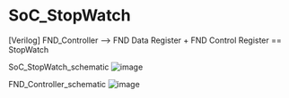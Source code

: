 # SoC_StopWatch
[Verilog] FND_Controller --> FND Data Register + FND Control Register == StopWatch

SoC_StopWatch_schematic
![image](https://user-images.githubusercontent.com/105381968/196904982-606bbc85-5699-45a4-b80a-4c0c4932a62b.png)

FND_Controller_schematic
![image](https://user-images.githubusercontent.com/105381968/196904780-3562623e-3ec6-4a9c-bafa-0f7f30a40b03.png)
